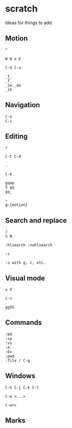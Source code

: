 # scratch

Ideas for things to add.

## Motion

```
^

W B e E

C-d C-u

_t_
_f_
_iw _aw
_ib
```

## Navigation

```
C-o
C-i
```

## Editing

```
r

C-t C-d

.

C-k

gqap
V gq
gq_

~
g~{motion}
```

## Search and replace

```
/
n N

:hlsearch :nohlsearch

:s

:s with g, c, etc.
```

## Visual mode

```
v V

C-v

ggVG
```

## Commands

```
:bd
:sp
:vs
:e.
:Ex
:pwd
:file / C-g
```

## Windows

```
C-h C-j C-k C-l

C-w <...>

C-w+c
```

## Marks
